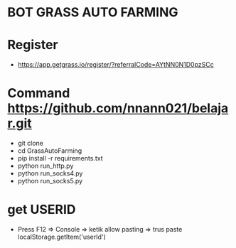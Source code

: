 # BOT GRASS AUTO FARMING

# Register
- https://app.getgrass.io/register/?referralCode=AYtNN0N1D0pzSCc

# Command https://github.com/nnann021/belajar.git
- git clone 
- cd GrassAutoFarming
- pip install -r requirements.txt
- python run_http.py
- python run_socks4.py
- python run_socks5.py

# get USERID
- Press F12 => Console => ketik allow pasting => trus paste localStorage.getItem('userId')
